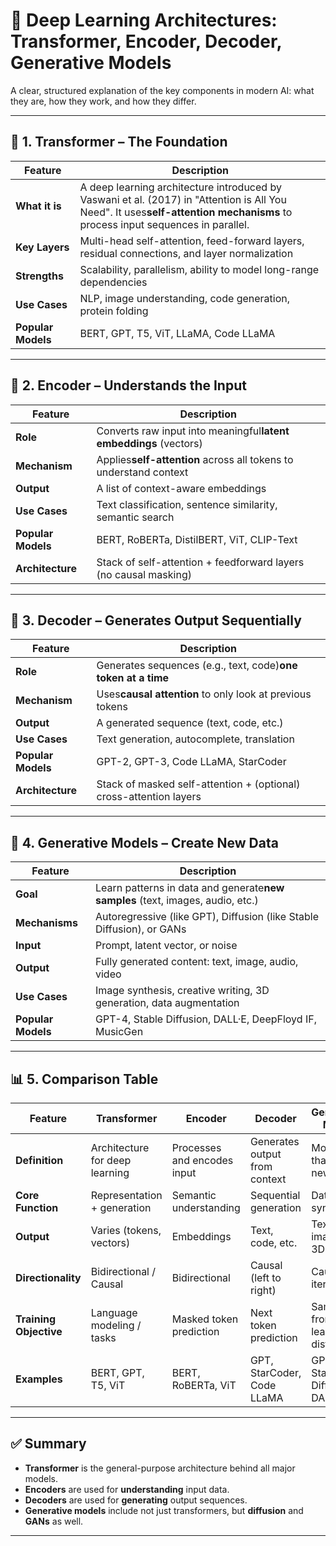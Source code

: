 # 🧠 Deep Learning Architectures: Transformer, Encoder, Decoder, Generative Models

A clear, structured explanation of the key components in modern AI: what they are, how they work, and how they differ.

---

## 📌 1. Transformer – The Foundation

| Feature                  | Description                                                                                                                                                                         |
| ------------------------ | ----------------------------------------------------------------------------------------------------------------------------------------------------------------------------------- |
| **What it is**     | A deep learning architecture introduced by Vaswani et al. (2017) in "Attention is All You Need". It uses**self-attention mechanisms** to process input sequences in parallel. |
| **Key Layers**     | Multi-head self-attention, feed-forward layers, residual connections, and layer normalization                                                                                       |
| **Strengths**      | Scalability, parallelism, ability to model long-range dependencies                                                                                                                  |
| **Use Cases**      | NLP, image understanding, code generation, protein folding                                                                                                                          |
| **Popular Models** | BERT, GPT, T5, ViT, LLaMA, Code LLaMA                                                                                                                                               |

---

## 📌 2. Encoder – Understands the Input

| Feature                  | Description                                                             |
| ------------------------ | ----------------------------------------------------------------------- |
| **Role**           | Converts raw input into meaningful**latent embeddings** (vectors) |
| **Mechanism**      | Applies**self-attention** across all tokens to understand context |
| **Output**         | A list of context-aware embeddings                                      |
| **Use Cases**      | Text classification, sentence similarity, semantic search               |
| **Popular Models** | BERT, RoBERTa, DistilBERT, ViT, CLIP-Text                               |
| **Architecture**   | Stack of self-attention + feedforward layers (no causal masking)        |

---

## 📌 3. Decoder – Generates Output Sequentially

| Feature                  | Description                                                         |
| ------------------------ | ------------------------------------------------------------------- |
| **Role**           | Generates sequences (e.g., text, code)**one token at a time** |
| **Mechanism**      | Uses**causal attention** to only look at previous tokens      |
| **Output**         | A generated sequence (text, code, etc.)                             |
| **Use Cases**      | Text generation, autocomplete, translation                          |
| **Popular Models** | GPT-2, GPT-3, Code LLaMA, StarCoder                                 |
| **Architecture**   | Stack of masked self-attention + (optional) cross-attention layers  |

---

## 📌 4. Generative Models – Create New Data

| Feature                  | Description                                                                          |
| ------------------------ | ------------------------------------------------------------------------------------ |
| **Goal**           | Learn patterns in data and generate**new samples** (text, images, audio, etc.) |
| **Mechanisms**     | Autoregressive (like GPT), Diffusion (like Stable Diffusion), or GANs                |
| **Input**          | Prompt, latent vector, or noise                                                      |
| **Output**         | Fully generated content: text, image, audio, video                                   |
| **Use Cases**      | Image synthesis, creative writing, 3D generation, data augmentation                  |
| **Popular Models** | GPT-4, Stable Diffusion, DALL·E, DeepFloyd IF, MusicGen                             |

---

## 📊 5. Comparison Table

| Feature                      | Transformer                    | Encoder                     | Decoder                       | Generative Model                 |
| ---------------------------- | ------------------------------ | --------------------------- | ----------------------------- | -------------------------------- |
| **Definition**         | Architecture for deep learning | Processes and encodes input | Generates output from context | Models that create new data      |
| **Core Function**      | Representation + generation    | Semantic understanding      | Sequential generation         | Data synthesis                   |
| **Output**             | Varies (tokens, vectors)       | Embeddings                  | Text, code, etc.              | Text, images, 3D, audio          |
| **Directionality**     | Bidirectional / Causal         | Bidirectional               | Causal (left to right)        | Causal or iterative              |
| **Training Objective** | Language modeling / tasks      | Masked token prediction     | Next token prediction         | Sample from learned distribution |
| **Examples**           | BERT, GPT, T5, ViT             | BERT, RoBERTa, ViT          | GPT, StarCoder, Code LLaMA    | GPT, Stable Diffusion, DALL·E   |

---

## ✅ Summary

- **Transformer** is the general-purpose architecture behind all major models.
- **Encoders** are used for **understanding** input data.
- **Decoders** are used for **generating** output sequences.
- **Generative models** include not just transformers, but **diffusion** and **GANs** as well.

---
